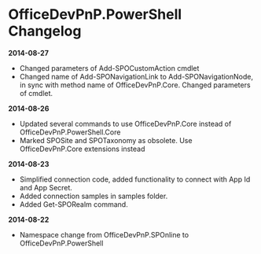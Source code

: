 # OfficeDevPnP.PowerShell Changelog #

**2014-08-27**
* Changed parameters of Add-SPOCustomAction cmdlet
* Changed name of Add-SPONavigationLink to Add-SPONavigationNode, in sync with method name of OfficeDevPnP.Core. Changed parameters of cmdlet.


**2014-08-26**
* Updated several commands to use OfficeDevPnP.Core instead of OfficeDevPnP.PowerShell.Core
* Marked SPOSite and SPOTaxonomy as obsolete. Use OfficeDevPnP.Core extensions instead

**2014-08-23**
* Simplified connection code, added functionality to connect with App Id and App Secret. 
* Added connection samples in samples folder. 
* Added Get-SPORealm command.

**2014-08-22**
* Namespace change from OfficeDevPnP.SPOnline to OfficeDevPnP.PowerShell
